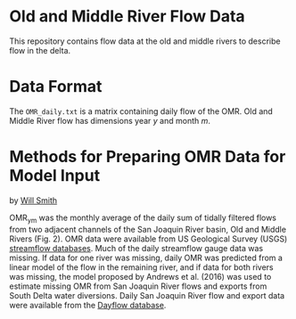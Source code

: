 # Old and Middle River Flow Data
This repository contains flow data at the old and middle rivers to describe flow in the delta. 

# Data Format 
The `OMR_daily.txt` is a matrix containing daily flow of the OMR.  Old and Middle River flow has dimensions year _y_ and month _m_. 

# Methods for Preparing OMR Data for Model Input
by [Will Smith](mailto:william_e_smith@fws.gov)

OMR<sub>ym</sub> was the monthly average of the daily sum of tidally filtered flows from two adjacent channels 
of the San Joaquin River basin, Old and Middle Rivers (Fig. 2). OMR data were available from US Geological Survey 
(USGS) [streamflow databases](https://waterdata.usgs.gov). Much of the daily streamflow gauge data was missing. 
If data for one river was missing, daily OMR was predicted from a linear model of the flow in the remaining river, 
and if data for both rivers was missing, the model proposed by Andrews et al. (2016) was used to estimate missing 
OMR from San Joaquin River flows and exports from South Delta water diversions. Daily San Joaquin River flow and 
export data were available from the [Dayflow database](https://data.cnra.ca.gov/dataset/dayflow).
